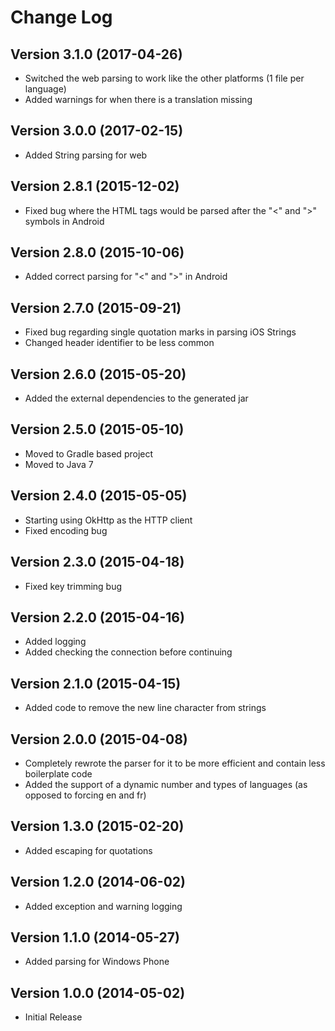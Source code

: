 # Change Log

## Version 3.1.0 (2017-04-26)
* Switched the web parsing to work like the other platforms (1 file per language) 
* Added warnings for when there is a translation missing

## Version 3.0.0 (2017-02-15)
* Added String parsing for web

## Version 2.8.1 (2015-12-02)
* Fixed bug where the HTML tags would be parsed after the "<" and ">" symbols in Android

## Version 2.8.0 (2015-10-06)
* Added correct parsing for "<" and ">" in Android

## Version 2.7.0 (2015-09-21)
* Fixed bug regarding single quotation marks in parsing iOS Strings
* Changed header identifier to be less common 

## Version 2.6.0 (2015-05-20)
* Added the external dependencies to the generated jar

## Version 2.5.0 (2015-05-10)
* Moved to Gradle based project
* Moved to Java 7

## Version 2.4.0 (2015-05-05)
* Starting using OkHttp as the HTTP client
* Fixed encoding bug

## Version 2.3.0 (2015-04-18)
* Fixed key trimming bug

## Version 2.2.0 (2015-04-16)
* Added logging
* Added checking the connection before continuing

## Version 2.1.0 (2015-04-15)
* Added code to remove the new line character from strings

## Version 2.0.0 (2015-04-08)
* Completely rewrote the parser for it to be more efficient and contain less boilerplate code
* Added the support of a dynamic number and types of languages (as opposed to forcing en and fr)

## Version 1.3.0 (2015-02-20)
* Added escaping for quotations

## Version 1.2.0 (2014-06-02)
* Added exception and warning logging

## Version 1.1.0 (2014-05-27)
* Added parsing for Windows Phone

## Version 1.0.0 (2014-05-02)
* Initial Release